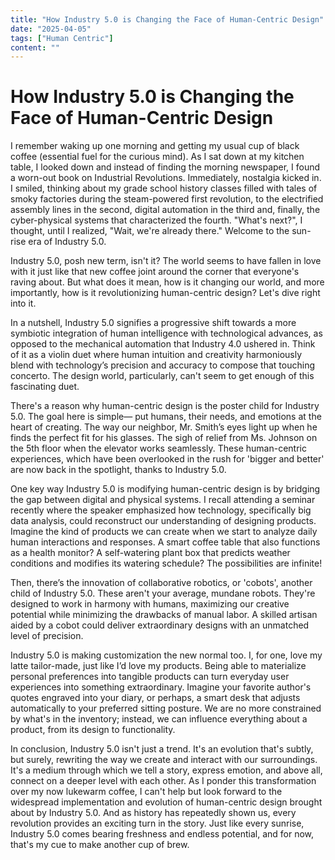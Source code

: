 ```yaml
---
title: "How Industry 5.0 is Changing the Face of Human-Centric Design"
date: "2025-04-05"
tags: ["Human Centric"]
content: ""
---
```


# How Industry 5.0 is Changing the Face of Human-Centric Design

I remember waking up one morning and getting my usual cup of black coffee (essential fuel for the curious mind). As I sat down at my kitchen table, I looked down and instead of finding the morning newspaper, I found a worn-out book on Industrial Revolutions. Immediately, nostalgia kicked in. I smiled, thinking about my grade school history classes filled with tales of smoky factories during the steam-powered first revolution, to the electrified assembly lines in the second, digital automation in the third and, finally, the cyber-physical systems that characterized the fourth. "What's next?", I thought, until I realized, "Wait, we're already there." Welcome to the sun-rise era of Industry 5.0. 

Industry 5.0, posh new term, isn't it? The world seems to have fallen in love with it just like that new coffee joint around the corner that everyone's raving about. But what does it mean, how is it changing our world, and more importantly, how is it revolutionizing human-centric design? Let's dive right into it.

In a nutshell, Industry 5.0 signifies a progressive shift towards a more symbiotic integration of human intelligence with technological advances, as opposed to the mechanical automation that Industry 4.0 ushered in. Think of it as a violin duet where human intuition and creativity harmoniously blend with technology’s precision and accuracy to compose that touching concerto. The design world, particularly, can't seem to get enough of this fascinating duet.

There's a reason why human-centric design is the poster child for Industry 5.0. The goal here is simple— put humans, their needs, and emotions at the heart of creating. The way our neighbor, Mr. Smith’s eyes light up when he finds the perfect fit for his glasses. The sigh of relief from Ms. Johnson on the 5th floor when the elevator works seamlessly. These human-centric experiences, which have been overlooked in the rush for 'bigger and better' are now back in the spotlight, thanks to Industry 5.0.  

One key way Industry 5.0 is modifying human-centric design is by bridging the gap between digital and physical systems. I recall attending a seminar recently where the speaker emphasized how technology, specifically big data analysis, could reconstruct our understanding of designing products. Imagine the kind of products we can create when we start to analyze daily human interactions and responses. A smart coffee table that also functions as a health monitor? A self-watering plant box that predicts weather conditions and modifies its watering schedule? The possibilities are infinite!

Then, there’s the innovation of collaborative robotics, or 'cobots', another child of Industry 5.0. These aren't your average, mundane robots. They're designed to work in harmony with humans, maximizing our creative potential while minimizing the drawbacks of manual labor. A skilled artisan aided by a cobot could deliver extraordinary designs with an unmatched level of precision.

Industry 5.0 is making customization the new normal too. I, for one, love my latte tailor-made, just like I’d love my products. Being able to materialize personal preferences into tangible products can turn everyday user experiences into something extraordinary. Imagine your favorite author's quotes engraved into your diary, or perhaps, a smart desk that adjusts automatically to your preferred sitting posture. We are no more constrained by what's in the inventory; instead, we can influence everything about a product, from its design to functionality.

In conclusion, Industry 5.0 isn't just a trend. It's an evolution that's subtly, but surely, rewriting the way we create and interact with our surroundings. It's a medium through which we tell a story, express emotion, and above all, connect on a deeper level with each other. As I ponder this transformation over my now lukewarm coffee, I can't help but look forward to the widespread implementation and evolution of human-centric design brought about by Industry 5.0. And as history has repeatedly shown us, every revolution provides an exciting turn in the story. Just like every sunrise, Industry 5.0 comes bearing freshness and endless potential, and for now, that's my cue to make another cup of brew.
